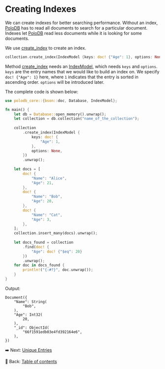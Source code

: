 # Creating Indexes

We can create indexes for better searching performance.
Without an index, [PoloDB](https://github.com/PoloDB/PoloDB) has to read all documents to search for a particular document.
Indexes let [PoloDB](https://github.com/PoloDB/PoloDB) read less documents while it is looking for some documents.

We use [create_index](https://docs.rs/polodb_core/latest/polodb_core/struct.Collection.html#method.create_index) to create an index.

```rust
collection.create_index(IndexModel {keys: doc! {"Age": 1}, options: None,}).unwrap();
```

Method [create_index](https://docs.rs/polodb_core/latest/polodb_core/struct.Collection.html#method.create_index) needs an [IndexModel](https://docs.rs/polodb_core/latest/polodb_core/struct.IndexModel.html), which needs `keys` and `options`.
`keys` are the entry names that we would like to build an index on.
We specify `doc! {"Age": 1}` here, where `1` indicates that the entry is sorted in ascending order.
`options` will be introduced later.

The complete code is shown below:

```rust
use polodb_core::{bson::doc, Database, IndexModel};

fn main() {
    let db = Database::open_memory().unwrap();
    let collection = db.collection("name_of_the_collection");
    
    collection
        .create_index(IndexModel {
            keys: doc! {
                "Age": 1,
            },
            options: None,
        })
        .unwrap();
    
    let docs = [
        doc! {
            "Name": "Alice",
            "Age": 21,
        },
        doc! {
            "Name": "Bob",
            "Age": 20,
        },
        doc! {
            "Name": "Cat",
            "Age": 3,
        },
    ];
    collection.insert_many(docs).unwrap();
    
    let docs_found = collection
        .find(doc! {
            "Age": doc! {"$eq": 20}
        })
        .unwrap();
    for doc in docs_found {
        println!("{:#?}", doc.unwrap());
    }
}
```

Output:

```text
Document({
    "Name": String(
        "Bob",
    ),
    "Age": Int32(
        20,
    ),
    "_id": ObjectId(
        "66f1591edb03e4fd392164e6",
    ),
})
```

:arrow_right:  Next: [Unique Entries](./unique_entries.md)

:blue_book: Back: [Table of contents](./../README.md)
